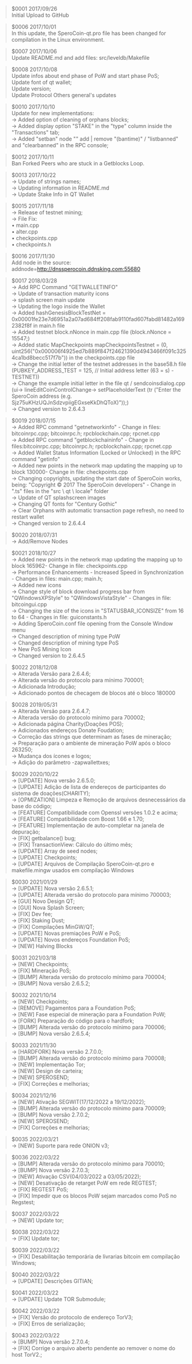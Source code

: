 >$0001 2017/09/26<br>
Initial Upload to GitHub<br>

>$0006 2017/10/01<br>
In this update, the SperoCoin-qt.pro file has been changed for compilation in the Linux environment.<br>

>$0007 2017/10/06<br>
Update README.md and add files: src/leveldb/Makefile<br>

>$0008 2017/10/08<br>
Update infos about end phase of PoW and start phase PoS;<br>
Update font of qt wallet;<br>
Update version;<br>
Update Protocol Others general's updates<br>

>$0010 2017/10/10<br>
Update for new implementations:<br>
→ Added option of cleaning of orphans blocks;<br>
→ Added display option "STAKE" in the "type" column inside the "Transactions" tab;<br>
→ Added "setban" node "" add | remove "(bantime)" / "listbanned" and "clearbanned" in the RPC console;<br>

>$0012 2017/10/11<br>
Ban Forked Peers who are stuck in a Getblocks Loop.<br>

>$0013 2017/10/22<br>
→ Update of strings names;<br>
→ Updating information in README.md<br>
→ Update Stake Info in QT  Wallet<br>

>$0015 2017/11/18<br>
→ Release of testnet mining;<br>
→ File Fix:<br>
   • main.cpp<br>
   • alter.cpp<br>
   • checkpoints.cpp<br>
   • checkpoints.h<br>

>$0016 2017/11/30<br>
Add node in the source:<br>
addnode=http://dnssperocoin.ddnsking.com:55680<br>

>$0017 2018/03/28<br>
→ Add RPC Command "GETWALLETINFO"<br>
→ Update of transaction maturity icons<br>
→ splash screen main update<br>
→ Updating the logo inside the Wallet<br>
→ Added hashGenesisBlockTestNet = 0x00001fe23e7d6951a2a07ad684ff208fab9110fad607fabd81482a1692382f8f in main.h file<br>
→ Added testnet block.nNonce in main.cpp file (block.nNonce = 15547;)<br>
→ Added static MapCheckpoints mapCheckpointsTestnet = (0, uint256("0x000006f4925ed7b889f847f24621390d4943466f091c3254ca1bd8becc517f7b")) in the checkpoints.cpp file<br>
→ Change the initial letter of the testnet addresses in the base58.h file (PUBKEY_ADDRESS_TEST = 125, // Initial address letter (63 = s) -TESTNET))<br>
→ Change the example initial letter in the file qt / sendcoinsdialog.cpp<br>
(ui-> lineEditCoinControlChange-> setPlaceholderText (tr ("Enter the SperoCoin address (e.g. Sjz75uKHzUQJnSdzvpiigEGxseKkDhQToX)"));)<br>
→ Changed version to 2.6.4.3<br>

>$0019 2018/07/15<br>
→ Added RPC command "getnetworkinfo" - Change in files: bitcoinrpc.cpp; bitcoinrpc.h; rpcblockchain.cpp; rpcnet.cpp<br>
→ Added RPC command "getblockchaininfo" - Change in files:bitcoinrpc.cpp; bitcoinrpc.h; rpcblockchain.cpp; rpcnet.cpp<br>
→ Added Wallet Status Information (Locked or Unlocked) in the RPC command "getinfo"<br>
→ Added new points in the network map updating the mapping up to block 130000- Change in file: checkpoints.cpp<br>
→ Changing copyrights, updating the start date of SperoCoin works, being: "Copyright © 2017 The SperoCoin developers" - Change in ".ts" files in the "src \ qt \ locale" folder<br>
→ Update of QT splashscreen images<br>
→ Changing QT fonts for "Century Gothic"<br>
→ Clear Orphans with automatic transaction page refresh, no need to restart wallet<br>
→ Changed version to 2.6.4.4<br>

>$0020 2018/07/31<br>
→ Add/Remove Nodes<br>

>$0021 2018/10/27<br>
→ Added new points in the network map updating the mapping up to block 165962- Change in file: checkpoints.cpp<br>
→ Performance Enhancements - Increased Speed ​​in Synchronization - Changes in files: main.cpp; main.h;<br>
→ Added new icons<br>
→ Change style of block download progress bar from "QWindowsXPStyle" to "QWindowsVistaStyle" - Changes in file: bitcoingui.cpp<br>
→ Changing the size of the icons in "STATUSBAR_ICONSIZE" from 16 to 64 - Changes in file: guiconstants.h<br>
→ Adding SperoCoin.conf file opening from the Console Window menu<br>
→ Changed description of mining type PoW<br>
→ Changed description of mining type PoS<br>
→ New PoS Mining Icon<br>
→ Changed version to 2.6.4.5<br>

>$0022 2018/12/08<br>
→ Alterada Versão para 2.6.4.6;<br>
→ Alterada versão do protocolo para mínimo 700001;<br>
→ Adicionada Introdução;<br>
→ Adicionado pontos de checagem de blocos até o bloco 180000<br>

>$0028 2019/05/31<br>
→ Alterada Versão para 2.6.4.7;<br>
→ Alterada versão do protocolo mínimo para 700002;<br>
→ Adicionada página Charity(Doações POS);<br>
→ Adicionados endereços Donate Foudation;<br>
→ Correção das strings que determinam as fases de mineração;<br>
→ Preparação para o ambiente de mineração PoW após o bloco 263250;<br>
→ Mudança dos ícones e logos;<br>
→ Adição do parâmetro -zapwallettxes;<br>

>$0029 2020/10/22<br>
→ [UPDATE] Nova versão 2.6.5.0;<br>
→ [UPDATE] Adição de lista de endereços de participantes do sistema de doações(CHARITY);<br>
→ [OPMIZATION] Limpeza e Remoção de arquivos desnecessários da base do código;<br>
→ [FEATURE] Compatibilidade com Openssl versões 1.0.2 e acima;<br>
→ [FEATURE] Compatibilidade com Boost 1.66 e 1.70;<br>
→ [FEATURE] Implementação de auto-completar na janela de depuração;<br>
→ [FIX] getbalance() bug;<br>
→ [FIX] TransactionView: Cálculo do último mês;<br>
→ [UPDATE] Array de seed nodes;<br>
→ [UPDATE] Checkpoints;<br>
→ [UPDATE] Arquivos de Compilação SperoCoin-qt.pro e makefile.mingw usados em compilação Windows<br>

>$0030 2021/01/29<br>
→ [UPDATE] Nova versão 2.6.5.1;<br>
→ [UPDATE] Alterada versão do protocolo para mínimo 700003;<br>
→ [GUI] Novo Design QT;<br>
→ [GUI] Nova Splash Screen;<br>
→ [FIX] Dev fee;<br>
→ [FIX] Staking Dust;<br>
→ [FIX] Compilações MinGW/QT;<br>
→ [UPDATE] Novas premiações PoW e PoS;<br>
→ [UPDATE] Novos endereços Foundation PoS;<br>
→ [NEW] Halving Blocks<br>

>$0031 2021/03/18<br>
→ [NEW] Checkpoints;<br>
→ [FIX] Mineração PoS;<br>
→ [BUMP] Alterada versão do protocolo mínimo para 700004;<br>
→ [BUMP] Nova versão 2.6.5.2;<br>

>$0032 2021/10/14<br>
→ [NEW] Checkpoints;<br>
→ [REMOVE] Pagamentos para a Foundation PoS;<br>
→ [NEW] Fase especial de mineração para a Foundation PoW;<br>
→ [FORK] Preparação do código para o hardfork;<br>
→ [BUMP] Alterada versão do protocolo mínimo para 700006;<br>
→ [BUMP] Nova versão 2.6.5.4;<br>

>$0033 2021/11/30<br>
→ [HARDFORK] Nova versão 2.7.0.0;<br>
→ [BUMP] Alterada versão do protocolo mínimo para 700008;<br>
→ [NEW] Implementação Tor;<br>
→ [NEW] Design de carteira;<br>
→ [NEW] SPEROSEND;<br>
→ [FIX] Correções e melhorias;<br>

>$0034 2021/12/16<br>
→ [NEW] Ativação SEGWIT(17/12/2022 a 19/12/2022);<br>
→ [BUMP] Alterada versão do protocolo mínimo para 700009;<br>
→ [BUMP] Nova versão 2.7.0.2;<br>
→ [NEW] SPEROSEND;<br>
→ [FIX] Correções e melhorias;<br>

>$0035 2022/03/21<br>
→ [NEW] Suporte para rede ONION v3;<br>

>$0036 2022/03/22<br>
→ [BUMP] Alterada versão do protocolo mínimo para 700010;<br>
→ [BUMP] Nova versão 2.7.0.3;<br>
→ [NEW] Ativação CSV(04/03/2022 a 03/05/2022);<br>
→ [NEW] Desativação de retarget PoW em rede REGTEST;<br>
→ [FIX] REGTEST PoS;<br>
→ [FIX] Impedir que os blocos PoW sejam marcados como PoS no Regstest;<br>

>$0037 2022/03/22<br>
→ [NEW] Update tor;<br>

>$0038 2022/03/22<br>
→ [FIX] Update tor;<br>

>$0039 2022/03/22<br>
→ [FIX] Desabilitação temporária de livrarias bitcoin em compilação Windows;<br>

>$0040 2022/03/22<br>
→ [UPDATE] Descrições GITIAN;<br>

>$0041 2022/03/22<br>
→ [UPDATE] Update TOR Submodule;<br>

>$0042 2022/03/22<br>
→ [FIX] Versão do protocolo de endereço TorV3;<br>
→ [FIX] Erros de serialização;<br>

>$0043 2022/03/22<br>
→ [BUMP] Nova versão 2.7.0.4;<br>
→ [FIX] Corrige o arquivo aberto pendente ao remover o nome do host TorV2.;<br>